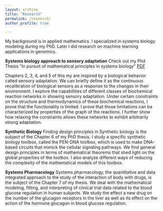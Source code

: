 ```yaml
---
layout: archive
title: "Research"
permalink: /research/
author_profile: true

---
```


My background is in applied mathematics. I specialized in systems biology modeling during my PhD. Later I did research on machine learning applications in genomics.

**Systems biology approach to sensory adaptation**
Check out my Phd Thesis "In pursuit of mathematical principles in systems biology" [PDF](https://research.tue.nl/files/92435580/20180313_Masroor.pdf)

Chapters 2, 3, 4, and 5 of this my are inspired by a biological behavior
called sensory adaptation. We can briefly define it as the continuous recalibration of biological sensors as a response to the changes in their environment. I explore the capabilities of different classes of biochemical reaction
networks in showing sensory adaptation. Under certain constraints on the
structure and thermodynamics of these biochemical reactions, I prove that
the functionality is limited. I prove that those limitations can ba characterized by properties of the graph of the reactions. I further show how
relaxing the constraints allows these networks to exhibit arbitrarily strong
adaptation.

**Synthetic Biology**
Finding design principles in Synthetic biology is the subject of the Chapter 6
of my PhD thesis. I study a specific synthetic biology toolbox, called the PEN-DNA toolbox, which is used to make DNA-based circuits that
mimick the cellular signaling pathways. We find general design principles in
terms of mathematical theorems that shed light on the global properties of
the toolbox. I also analyze different ways of reducing the complexity of
the mathematical models of this toolbox.

**Systems Pharmacology**
Systems pharmacology, the quantitative and data integrated approach to the
study of the interaction of body with drugs, is the subject of the Chapter 7 of
my thesis. We deal with the mathematical modeling, fitting, and interpreting of clinical trial data related to the blood glucose regulation in human subjects.
We study the effect a new drug on the number of the glucagon receptors in
the liver as well as its effect on the action of the hormone glucagon in blood
glucose regulation. 

<!-- $ \int_0^\infty \frac{x^3}{e^x-1}\,dx = \frac{\pi^4}{15}  $

<div class="math">
\begin{equation}
\int_0^\infty \frac{x^3}{e^x-1}\,dx = \frac{\pi^4}{15}  
\end{equation}
</div>
-->
